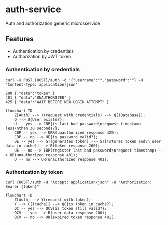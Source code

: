 # auth-service
Auth and authorization generic microsservice

## Features

* Authentication by credentials
* Authorization by JWT token
  

### Authentication by credentials

```curl
curl -X POST {HOST}/auth -d '{"username":"","password":""} -H 'Content-Type: application/json'

200 { "data":"token" }
401 { "data":"UNAUTHORIZED" }
425 { "data":"WAIT BEFORE NEW LOGIN ATTEMPT" }
```

```mermaid
flowchart TD
    Z[Auth] --> Y(request with credentials) --> Q[(Database)];
    Q --> U{User exists?};
    U -- yes --> CBP{is last bad password\nrequest timestamp less\nthan 30 seconds?};
    CBP -- yes --> URR(unauthorized response 425);
    CBP -- no --> UE{is password valid?};
    UE -- yes --> GT(generates token) --> ST[(stores token and\n user data in cache)] --> R(token response 200);
    UE -- no --> IBP(register last bad password\nrequest timestamp) --> UR(unauthorized response 401);
    U -- no --> UR(unauthorized response 401);    
```

### Authorization by token

```curl
curl {HOST}/auth -H "Accept: application/json" -H "Authorization: Bearer {token}"
```

```mermaid
flowchart TD
    Z[Auth] --> Y(request with token);
    Y --> C[(cache)] --> QC{is token in cache?};
    QC -- yes --> QCV{is token still valid?};
    QCV -- yes --> R(user data response 200);
    QCV -- no --> UR(expired token response 401);
```